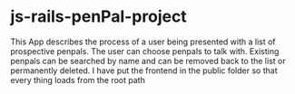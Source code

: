 # js-rails-penPal-project
This App describes the process of a user being presented with a list of prospective penpals. The user can choose penpals to talk with. Existing penpals can be searched by name and can be removed back to the list or permanently deleted.
I have put the frontend in the public folder so that every thing loads from the root path 
